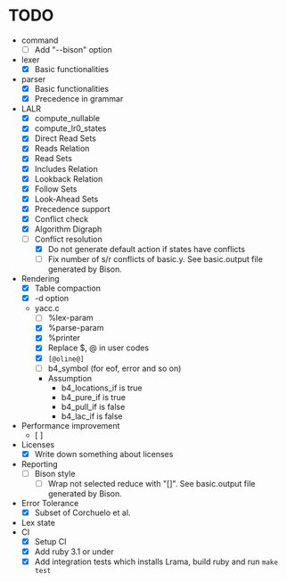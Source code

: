 # TODO

* command
  * [ ] Add "--bison" option
* lexer
  * [x] Basic functionalities
* parser
  * [x] Basic functionalities
  * [x] Precedence in grammar
* LALR
  * [x] compute_nullable
  * [x] compute_lr0_states
  * [x] Direct Read Sets
  * [x] Reads Relation
  * [x] Read Sets
  * [x] Includes Relation
  * [x] Lookback Relation
  * [x] Follow Sets
  * [x] Look-Ahead Sets
  * [x] Precedence support
  * [x] Conflict check
  * [x] Algorithm Digraph
  * [ ] Conflict resolution
    * [x] Do not generate default action if states have conflicts
    * [ ] Fix number of s/r conflicts of basic.y. See basic.output file generated by Bison.
* Rendering
  * [x] Table compaction
  * [x] -d option
  * yacc.c
    * [ ] %lex-param
    * [x] %parse-param
    * [x] %printer
    * [x] Replace $, @ in user codes
    * [x] `[@oline@]`
    * [ ] b4_symbol (for eof, error and so on)
    * Assumption
      * b4_locations_if is true
      * b4_pure_if is true
      * b4_pull_if is false
      * b4_lac_if is false
* Performance improvement
  * [ ]
* Licenses
  * [x] Write down something about licenses
* Reporting
  * [ ] Bison style
    * [ ] Wrap not selected reduce with "[]". See basic.output file generated by Bison.
* Error Tolerance
  * [x] Subset of Corchuelo et al.
* Lex state
* CI
  * [x] Setup CI
  * [x] Add ruby 3.1 or under
  * [x] Add integration tests which installs Lrama, build ruby and run `make test`
